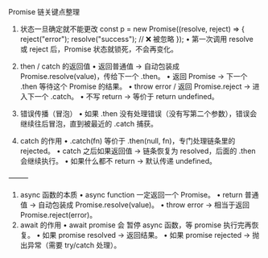 Promise 链关键点整理

1.  状态一旦确定就不能更改
    const p = new Promise((resolve, reject) => {
    reject("error");
    resolve("success"); // ❌ 被忽略
    });
    • 第一次调用 resolve 或 reject 后，Promise 状态就锁死，不会再变化。

2.  then / catch 的返回值
    • 返回普通值 → 自动包装成 Promise.resolve(value)，传给下一个 .then。
    • 返回 Promise → 下一个 .then 等待这个 Promise 的结果。
    • throw error / 返回 Promise.reject → 进入下一个 .catch。
    • 不写 return → 等价于 return undefined。
3.  错误传播（冒泡）
    • 如果 .then 没有处理错误（没有写第二个参数），错误会继续往后冒泡，直到被最近的 .catch 捕获。

4.  catch 的作用
    • .catch(fn) 等价于 .then(null, fn)，专门处理链条里的 rejected。
    • catch 之后如果返回值 → 链条恢复为 resolved，后面的 .then 会继续执行。
    • 如果什么都不 return → 默认传递 undefined。

⸻

1.  async 函数的本质
    • async function 一定返回一个 Promise。
    • return 普通值 → 自动包装成 Promise.resolve(value)。
    • throw error → 相当于返回 Promise.reject(error)。
1.  await 的作用
    • await promise 会 暂停 async 函数，等 promise 执行完再恢复。
    • 如果 promise resolved → 返回结果。
    • 如果 promise rejected → 抛出异常（需要 try/catch 处理）。
